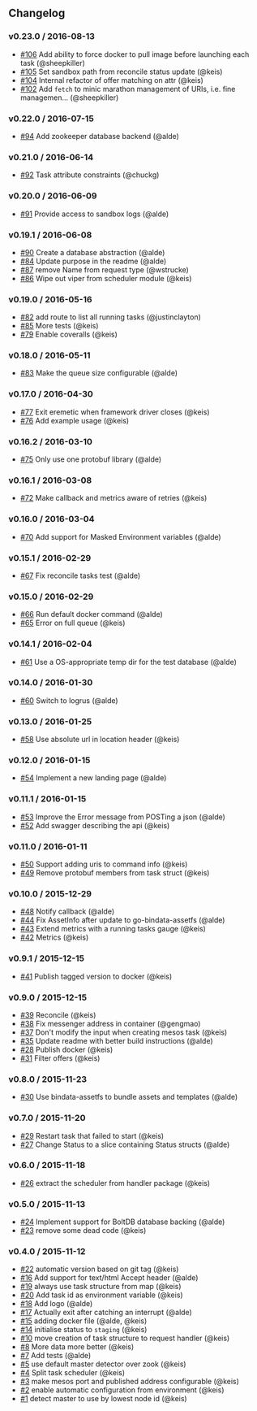 ## Changelog

### v0.23.0 / 2016-08-13
- [#106](https://github.com/klarna/eremetic/pull/106) Add ability to force docker to pull image before launching each task (@sheepkiller)
- [#105](https://github.com/klarna/eremetic/pull/105) Set sandbox path from reconcile status update (@keis)
- [#104](https://github.com/klarna/eremetic/pull/104) Internal refactor of offer matching on attr (@keis)
- [#102](https://github.com/klarna/eremetic/pull/102) Add `fetch` to minic marathon management of URIs, i.e. fine managemen… (@sheepkiller)

### v0.22.0 / 2016-07-15
- [#94](https://github.com/klarna/eremetic/pull/94) Add zookeeper database backend (@alde)

### v0.21.0 / 2016-06-14
- [#92](https://github.com/klarna/eremetic/pull/92) Task attribute constraints (@chuckg)

### v0.20.0 / 2016-06-09
- [#91](https://github.com/klarna/eremetic/pull/91) Provide access to sandbox logs (@alde)

### v0.19.1 / 2016-06-08
- [#90](https://github.com/klarna/eremetic/pull/90) Create a database abstraction (@alde)
- [#84](https://github.com/klarna/eremetic/pull/84) Update purpose in the readme (@alde)
- [#87](https://github.com/klarna/eremetic/pull/87) remove Name from request type (@wstrucke)
- [#86](https://github.com/klarna/eremetic/pull/86) Wipe out viper from scheduler module (@keis)

### v0.19.0 / 2016-05-16
- [#82](https://github.com/klarna/eremetic/pull/82) add route to list all running tasks (@justinclayton)
- [#85](https://github.com/klarna/eremetic/pull/85) More tests (@keis)
- [#79](https://github.com/klarna/eremetic/pull/79) Enable coveralls (@keis)

### v0.18.0 / 2016-05-11
- [#83](https://github.com/klarna/eremetic/pull/83) Make the queue size configurable (@alde)

### v0.17.0 / 2016-04-30
- [#77](https://github.com/klarna/eremetic/pull/77) Exit eremetic when framework driver closes (@keis)
- [#76](https://github.com/klarna/eremetic/pull/76) Add example usage (@keis)

### v0.16.2 / 2016-03-10
- [#75](https://github.com/klarna/eremetic/pull/75) Only use one protobuf library (@alde)

### v0.16.1 / 2016-03-08
- [#72](https://github.com/klarna/eremetic/pull/72) Make callback and metrics aware of retries (@keis)

### v0.16.0 / 2016-03-04
- [#70](https://github.com/klarna/eremetic/pull/70) Add support for Masked Environment variables (@alde)

### v0.15.1 / 2016-02-29
- [#67](https://github.com/klarna/eremetic/pull/67) Fix reconcile tasks test (@alde)

### v0.15.0 / 2016-02-29
- [#66](https://github.com/klarna/eremetic/pull/66) Run default docker command (@alde)
- [#65](https://github.com/klarna/eremetic/pull/65) Error on full queue (@keis)

### v0.14.1 / 2016-02-04
- [#61](https://github.com/klarna/eremetic/pull/61) Use a OS-appropriate temp dir for the test database (@alde)

### v0.14.0 / 2016-01-30
- [#60](https://github.com/klarna/eremetic/pull/60) Switch to logrus (@alde)

### v0.13.0 / 2016-01-25
- [#58](https://github.com/klarna/eremetic/pull/58) Use absolute url in location header (@keis)

### v0.12.0 / 2016-01-15
- [#54](https://github.com/klarna/eremetic/pull/54) Implement a new landing page (@alde)

### v0.11.1 / 2016-01-15
- [#53](https://github.com/klarna/eremetic/pull/53) Improve the Error message from POSTing a json (@alde)
- [#52](https://github.com/klarna/eremetic/pull/52) Add swagger describing the api (@keis)

### v0.11.0 / 2016-01-11
- [#50](https://github.com/klarna/eremetic/pull/50) Support adding uris to command info (@keis)
- [#49](https://github.com/klarna/eremetic/pull/49) Remove protobuf members from task struct (@keis)

### v0.10.0 / 2015-12-29
- [#48](https://github.com/klarna/eremetic/pull/48) Notify callback (@alde)
- [#44](https://github.com/klarna/eremetic/pull/44) Fix AssetInfo after update to go-bindata-assetfs (@alde)
- [#43](https://github.com/klarna/eremetic/pull/43) Extend metrics with a running tasks gauge (@keis)
- [#42](https://github.com/klarna/eremetic/pull/42) Metrics (@keis)

### v0.9.1 / 2015-12-15
- [#41](https://github.com/klarna/eremetic/pull/41) Publish tagged version to docker (@keis)

### v0.9.0 / 2015-12-15
- [#39](https://github.com/klarna/eremetic/pull/39) Reconcile (@keis)
- [#38](https://github.com/klarna/eremetic/pull/38) Fix messenger address in container (@gengmao)
- [#37](https://github.com/klarna/eremetic/pull/37) Don't modify the input when creating mesos task (@keis)
- [#35](https://github.com/klarna/eremetic/pull/35) Update readme with better build instructions (@alde)
- [#28](https://github.com/klarna/eremetic/pull/28) Publish docker (@keis)
- [#31](https://github.com/klarna/eremetic/pull/31) Filter offers (@keis)

### v0.8.0 / 2015-11-23
- [#30](https://github.com/klarna/eremetic/pull/30) Use bindata-assetfs to bundle assets and templates (@alde)

### v0.7.0 / 2015-11-20
- [#29](https://github.com/klarna/eremetic/pull/29) Restart task that failed to start (@keis)
- [#27](https://github.com/klarna/eremetic/pull/27) Change Status to a slice containing Status structs (@alde)

### v0.6.0 / 2015-11-18
- [#26](https://github.com/klarna/eremetic/pull/26) extract the scheduler from handler package (@keis)

### v0.5.0 / 2015-11-13
- [#24](https://github.com/klarna/eremetic/pull/24) Implement support for BoltDB database backing (@alde)
- [#23](https://github.com/klarna/eremetic/pull/23) remove some dead code (@keis)

### v0.4.0 / 2015-11-12
- [#22](https://github.com/klarna/eremetic/pull/22) automatic version based on git tag (@keis)
- [#16](https://github.com/klarna/eremetic/pull/16) Add support for text/html Accept header (@alde)
- [#19](https://github.com/klarna/eremetic/pull/19) always use task structure from map (@keis)
- [#20](https://github.com/klarna/eremetic/pull/20) Add task id as environment variable (@keis)
- [#18](https://github.com/klarna/eremetic/pull/18) Add logo (@alde)
- [#17](https://github.com/klarna/eremetic/pull/17) Actually exit after catching an interrupt (@alde)
- [#15](https://github.com/klarna/eremetic/pull/15) adding docker file (@alde, @keis)
- [#14](https://github.com/klarna/eremetic/pull/14) initialise status to `staging` (@keis)
- [#10](https://github.com/klarna/eremetic/pull/10) move creation of task structure to request handler (@keis)
- [#8](https://github.com/klarna/eremetic/pull/8) More data more better (@keis)
- [#7](https://github.com/klarna/eremetic/pull/7) Add tests (@alde)
- [#5](https://github.com/klarna/eremetic/pull/5) use default master detector over zook (@keis)
- [#4](https://github.com/klarna/eremetic/pull/4) Split task scheduler (@keis)
- [#3](https://github.com/klarna/eremetic/pull/3) make mesos port and published address configurable (@keis)
- [#2](https://github.com/klarna/eremetic/pull/2) enable automatic configuration from environment (@keis)
- [#1](https://github.com/klarna/eremetic/pull/1) detect master to use by lowest node id (@keis)
